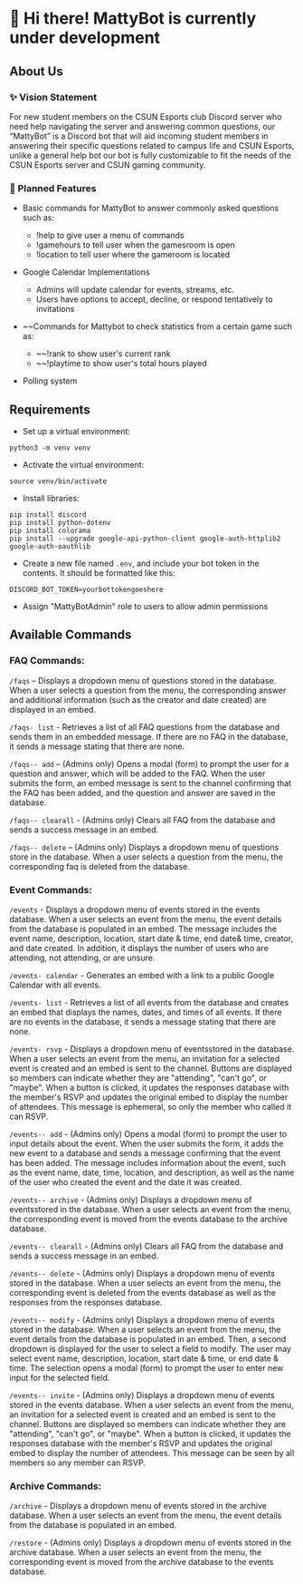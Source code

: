 # :wave: Hi there! MattyBot is currently under development
  
## About Us

### :sparkles: Vision Statement
For new student members on the CSUN Esports club Discord server who need help navigating the server and answering common questions, our “MattyBot” is a Discord bot that will aid incoming student members in answering their specific questions related to campus life and CSUN Esports, unlike a general help bot our bot is fully customizable to fit the needs of the CSUN Esports server and CSUN gaming community.

### :crystal_ball: Planned Features
- Basic commands for MattyBot to answer commonly asked questions such as:
  - !help to give user a menu of commands
  - !gamehours to tell user when the gamesroom is open
  - !location to tell user where the gameroom is located
  
- Google Calendar Implementations
  - Admins will update calendar for events, streams, etc.
  - Users have options to accept, decline, or respond tentatively to invitations
  
- ~~Commands for Mattybot to check statistics from a certain game such as:
  - ~~!rank to show user's current rank
  - ~~!playtime to show user's total hours played

- Polling system

## Requirements
- Set up a virtual environment:
```
python3 -m venv venv
```
- Activate the virtual environment:
```
source venv/bin/activate
```

- Install libraries:
```
pip install discord
pip install python-dotenv
pip install colorama
pip install --upgrade google-api-python-client google-auth-httplib2 google-auth-oauthlib
```


- Create a new file named `.env`, and include your bot token in the contents. It should be formatted like this:
```
DISCORD_BOT_TOKEN=yourbottokengoeshere
```

- Assign "MattyBotAdmin" role to users to allow admin permissions

## Available Commands
### FAQ Commands: 

`/faqs` – Displays a dropdown menu of questions stored in the database. When a user selects a question from the menu, the corresponding answer and additional information (such as the creator and date created) are displayed in an embed.

`/faqs- list` -  Retrieves a list of all FAQ questions from the database and sends them in an embedded message. If there are no FAQ in the database, it sends a message stating that there are none.

`/faqs-- add` – (Admins only) Opens a modal (form) to prompt the user for a question and answer, which will be added to the FAQ. When the user submits the form, an embed message is sent to the channel confirming that the FAQ has been added, and the question and answer are saved in the database. 

`/faqs-- clearall` - (Admins only) Clears all FAQ from the database and sends a success message in an embed.

`/faqs-- delete` – (Admins only) Displays a dropdown menu of questions store in the database. When a user selects a question from the menu, the corresponding faq is deleted from the database.


### Event Commands:
`/events` - Displays a dropdown menu of events stored in the events database. When a user selects an event from the menu, the event details from the database is populated in an embed. The message includes the event name, description, location, start date & time, end date& time, creator, and date created. In addition, it displays the number of users who are attending, not attending, or are unsure.

`/events- calendar` - Generates an embed with a link to a public Google Calendar with all events.

`/events- list` - Retrieves a list of all events from the database and creates an embed that displays the names, dates, and times of all events. If there are no events in the database, it sends a message stating that there are none.

`/events- rsvp` - Displays a dropdown menu of eventsstored in the database. When a user selects an event from the menu, an invitation for a selected event is created and an embed is sent to the channel. Buttons are displayed so members can indicate whether they are "attending", "can't go", or "maybe". When a button is clicked, it updates the responses database with the member's RSVP and updates the original embed to display the number of attendees. This message is ephemeral, so only the member who called it can RSVP.

`/events-- add` - (Admins only) Opens a modal (form) to prompt the user to input details about the event.  When the user submits the form, it adds the new event to a database and sends a message confirming that the event has been added. The message includes information about the event, such as the event name, date, time, location, and description, as well as the name of the user who created the event and the date it was created.

`/events-- archive` - (Admins only) Displays a dropdown menu of eventsstored in the database. When a user selects an event from the menu, the corresponding event is moved from the events database to the archive database.

`/events-- clearall` - (Admins only) Clears all FAQ from the database and sends a success message in an embed.

`/events-- delete` - (Admins only) Displays a dropdown menu of events stored in the database. When a user selects an event from the menu, the corresponding event is deleted from the events database as well as the responses from the responses database.

`/events-- modify` - (Admins only) Displays a dropdown menu of events stored in the database. When a user selects an event from the menu, the event details from the database is populated in an embed. Then, a second dropdown is displayed for the user to select a field to modify. The user may select event name, description, location, start date & time, or end date & time. The selection opens a modal (form) to prompt the user to enter new input for the selected field. 

`/events-- invite` - (Admins only)  Displays a dropdown menu of events stored in the events database. When a user selects an event from the menu, an invitation for a selected event is created and an embed is sent to the channel. Buttons are displayed so members can indicate whether they are "attending", "can't go", or "maybe". When a button is clicked, it updates the responses database with the member's RSVP and updates the original embed to display the number of attendees. This message can be seen by all members so any member can RSVP.

### Archive Commands:
`/archive` - Displays a dropdown menu of events stored in the archive database. When a user selects an event from the menu, the event details from the database is populated in an embed.

`/restore` - (Admins only) Displays a dropdown menu of events stored in the archive database. When a user selects an event from the menu, the corresponding event is moved from the archive database to the events database.

